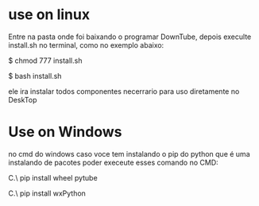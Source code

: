 # use on linux
Entre na pasta onde foi baixando o programar DownTube, depois execulte install.sh
no terminal, como no exemplo abaixo: 

$ chmod 777 install.sh

$ bash install.sh

ele ira instalar todos componentes necerrario para uso diretamente no DeskTop

# Use on  Windows
no cmd do windows caso voce tem instalando o pip do python que é uma instalando de pacotes
poder execeute esses comando no CMD:

C.\ pip install wheel pytube

C.\ pip install wxPython


